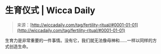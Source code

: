 <!--yml

category: 未分类

date: 2024-06-12 18:26:08

-->

# 生育仪式 | Wicca Daily

> 来源：[http://wiccadaily.com/tag/fertility-ritual/#0001-01-01](http://wiccadaily.com/tag/fertility-ritual/#0001-01-01)

生育力是非常重要的一件事情。没有它，我们就无法像母神和……一样以同样的方式创造生命。

